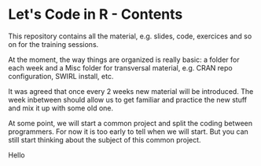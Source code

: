 # Let's Code in R - Contents
This repository contains all the material, e.g. slides, code, exercices and so on for the training sessions.

At the moment, the way things are organized is really basic: a folder for each week and a Misc folder for transversal material, e.g. CRAN repo configuration, SWIRL install, etc.

It was agreed that once every 2 weeks new material will be introduced. The week inbetween should allow us to get familiar and practice the new stuff and mix it up with some old one.

At some point, we will start a common project and split the coding between programmers. For now it is too early to tell when we will start. But you can still start thinking about the subject of this common project.

Hello
